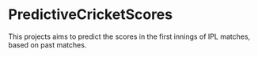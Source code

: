 # PredictiveCricketScores
This projects aims to predict the scores in the first innings of IPL matches, based on past matches.
